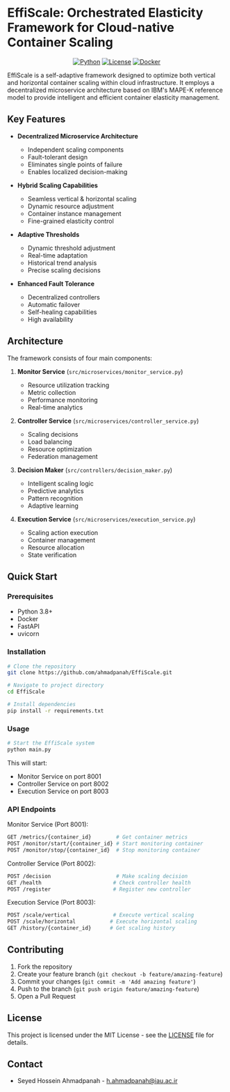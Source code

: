 # EffiScale: Orchestrated Elasticity Framework for Cloud-native Container Scaling

<div align="center">

[![Python](https://img.shields.io/badge/python-3.8+-blue.svg)](https://www.python.org/downloads/)
[![License](https://img.shields.io/badge/license-MIT-green.svg)](LICENSE)
[![Docker](https://img.shields.io/badge/docker-supported-blue.svg)](https://www.docker.com/)

</div>

EffiScale is a self-adaptive framework designed to optimize both vertical and horizontal container scaling within cloud infrastructure. It employs a decentralized microservice architecture based on IBM's MAPE-K reference model to provide intelligent and efficient container elasticity management.

## Key Features

- **Decentralized Microservice Architecture**
  - Independent scaling components 
  - Fault-tolerant design
  - Eliminates single points of failure
  - Enables localized decision-making

- **Hybrid Scaling Capabilities**
  - Seamless vertical & horizontal scaling
  - Dynamic resource adjustment
  - Container instance management
  - Fine-grained elasticity control

- **Adaptive Thresholds**
  - Dynamic threshold adjustment
  - Real-time adaptation
  - Historical trend analysis
  - Precise scaling decisions

- **Enhanced Fault Tolerance**
  - Decentralized controllers
  - Automatic failover
  - Self-healing capabilities
  - High availability

## Architecture

The framework consists of four main components:

1. **Monitor Service** (`src/microservices/monitor_service.py`)
   - Resource utilization tracking
   - Metric collection
   - Performance monitoring
   - Real-time analytics

2. **Controller Service** (`src/microservices/controller_service.py`) 
   - Scaling decisions
   - Load balancing
   - Resource optimization
   - Federation management

3. **Decision Maker** (`src/controllers/decision_maker.py`)
   - Intelligent scaling logic
   - Predictive analytics
   - Pattern recognition
   - Adaptive learning

4. **Execution Service** (`src/microservices/execution_service.py`)
   - Scaling action execution
   - Container management
   - Resource allocation
   - State verification

## Quick Start

### Prerequisites

- Python 3.8+
- Docker
- FastAPI
- uvicorn

### Installation

```bash
# Clone the repository
git clone https://github.com/ahmadpanah/EffiScale.git

# Navigate to project directory 
cd EffiScale

# Install dependencies
pip install -r requirements.txt
```

### Usage

```bash
# Start the EffiScale system
python main.py
```

This will start:
- Monitor Service on port 8001
- Controller Service on port 8002  
- Execution Service on port 8003

### API Endpoints

Monitor Service (Port 8001):
```bash
GET /metrics/{container_id}        # Get container metrics
POST /monitor/start/{container_id} # Start monitoring container
POST /monitor/stop/{container_id}  # Stop monitoring container
```

Controller Service (Port 8002):
```bash
POST /decision                     # Make scaling decision
GET /health                       # Check controller health
POST /register                    # Register new controller
```

Execution Service (Port 8003):
```bash
POST /scale/vertical              # Execute vertical scaling
POST /scale/horizontal           # Execute horizontal scaling
GET /history/{container_id}      # Get scaling history
```

## Contributing

1. Fork the repository
2. Create your feature branch (`git checkout -b feature/amazing-feature`)
3. Commit your changes (`git commit -m 'Add amazing feature'`)
4. Push to the branch (`git push origin feature/amazing-feature`)
5. Open a Pull Request

## License

This project is licensed under the MIT License - see the [LICENSE](LICENSE) file for details.

## Contact

- Seyed Hossein Ahmadpanah - h.ahmadpanah@iau.ac.ir